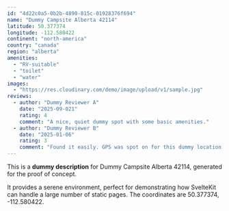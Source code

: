 ```yaml
---
id: "4d22c0a5-0b2b-4890-815c-01928376f694"
name: "Dummy Campsite Alberta 42114"
latitude: 50.377374
longitude: -112.580422
continent: "north-america"
country: "canada"
region: "alberta"
amenities:
  - "RV-suitable"
  - "toilet"
  - "water"
images:
  - "https://res.cloudinary.com/demo/image/upload/v1/sample.jpg"
reviews:
  - author: "Dummy Reviewer A"
    date: "2025-09-021"
    rating: 4
    comment: "A nice, quiet dummy spot with some basic amenities."
  - author: "Dummy Reviewer B"
    date: "2025-01-06"
    rating: 3
    comment: "Found it easily. GPS was spot on for this dummy location."
---
```


This is a **dummy description** for Dummy Campsite Alberta 42114, generated for the proof of concept.

It provides a serene environment, perfect for demonstrating how SvelteKit can handle a large number of static pages. The coordinates are 50.377374, -112.580422.
